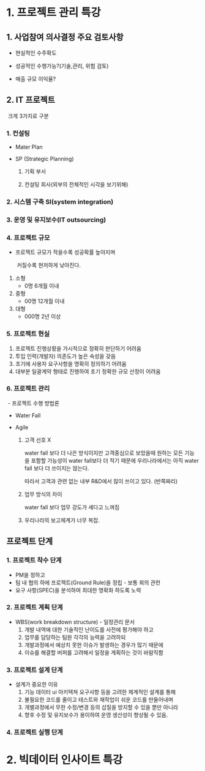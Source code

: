 # 1. 프로젝트 관리 특강

## 1. 사업참여 의사결정 주요 검토사항

- 현실적인 수주확도

- 성공적인 수행가능?(기술,관리, 위험 검토)

- 매출 규모 이익율?

## 2. IT 프로젝트

​	크게 3가지로 구분

### 1. 컨설팅

- Mater Plan

- SP (Strategic Planning)

  1. 기획 부서

  2. 컨설팅 회사(외부의 전체적인 시각을 보기위해)

### 2. 시스템 구축 SI(system integration)

### 3. 운영 및 유지보수(IT outsourcing)

### 4. 프로젝트 규모

- 프로젝트 규모가 작을수록 성공확률 높아지며

  ​						   커질수록				 현저하게 낮아진다.

1. 소형
   - 0명 6개월 이내
2. 중형
   - 00명 12개월 이내
3. 대형
   - 000명 2년 이상

### 5. 프로젝트 현실

1. 프로젝트 진행상황을 가시적으로 정확히 판단하기 어려움
2. 투입 인력(개발자) 의존도가 높은 속성을 갖음
3. 초기에 사용자 요구사항을 명확히 정의하기 어려움
4. 대부분 일괄계약 형태로 진행하여 초기 정확한 규모 산정이 어려움

### 6. 프로젝트 관리

​		- 프로젝트 수행 방법론

- Water Fall

- Agile

  1. 고객 선호 X

     water fall 보다 더 나은 방식이지만 고객중심으로 보았을때 원하는 모든 기능을 포함할 가능성이 water fall보다 더 적기 때문에 우리나라에서는 아직 water fall 보다 더 쓰이지는 않는다.

     따라서 고객과 관련 없는 내부 R&D에서 많이 쓰이고 있다. (반쪽짜리)

  2. 업무 방식의 차이

     water fall 보다 업무 강도가 세다고 느껴짐

  3. 우리나라의 보고체계가 너무 복잡.

## 프로젝트 단계



### 1. 프로젝트 착수 단계

- PM을 정하고
- 팀 내 협의 하에 프로젝트(Ground Rule)을 정립 - 보통 회의 관련
- 요구 사항(SPEC)을 분석하여 최대한 명확화 하도록 노력

### 2. 프로젝트 계획 단계

- WBS(work breakdown structure) - 일정관리 문서
  1. 개발 내역에 대한 기술적인 난이도를 사전에 평가해야 하고
  2. 업무를 담당하는 팀원 각각의 능력을 고려하되
  3. 개발과정에서 예상치 못한 이슈가 발생하는 경우가 많기 때문에
  4. 이슈를 해결할 버퍼를 고려해서 일정을 계획하는 것이 바람직함

### 3. 프로젝트 설계 단계

- 설계가 중요한 이유
  1. 기능 데이터 ui 아키텍쳐 요구사항 등을 고려한 체계적인 설계를 통해
  2. 불필요한 코드를 줄이고 테스트와 재작업이 쉬운 코드를 만들어내며
  3. 개별과정에서 무한 수정/변경 등의 삽질을 방지할 수 있을 뿐만 아니라
  4. 향후 수정 및 유지보수가 용이하여 운영 생산성이 향상될 수 있음.

### 4. 프로젝트 실행 단계



# 2. 빅데이터 인사이트 특강



